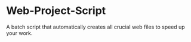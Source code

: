 # Web-Project-Script
A batch script that automatically creates all crucial web files to speed up your work.

